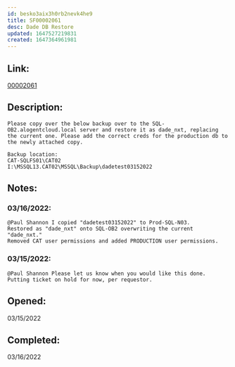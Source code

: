 ```yaml
---
id: besko3aix3h0rb2nevk4he9
title: SF00002061
desc: Dade DB Restore
updated: 1647527219831
created: 1647364961981
---
```

## Link:
[00002061](https://alogent.lightning.force.com/lightning/r/DC_Request__c/a751S0000008Y2nQAE/view)  

## Description:  
```
Please copy over the below backup over to the SQL-OB2.alogentcloud.local server and restore it as dade_nxt, replacing the current one. Please add the correct creds for the production db to the newly attached copy.

Backup location:
CAT-SQLFS01\CAT02
I:\MSSQL13.CAT02\MSSQL\Backup\dadetest03152022
```
## Notes:
### 03/16/2022:
```
@Paul Shannon​ I copied "dadetest03152022" to Prod-SQL-N03.
Restored as "dade_nxt" onto SQL-OB2 overwriting the current "dade_nxt."
Removed CAT user permissions and added PRODUCTION user permissions.
```
### 03/15/2022:
```
@Paul Shannon​ Please let us know when you would like this done.
Putting ticket on hold for now, per requestor.
```
   
## Opened: 
03/15/2022  
 
## Completed:
03/16/2022
